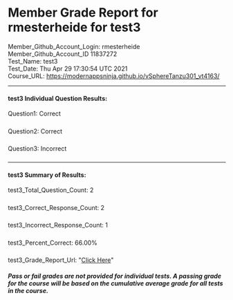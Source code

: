 # Member Grade Report for rmesterheide for test3  
   
Member_Github_Account_Login: rmesterheide  
Member_Github_Account_ID 11837272  
Test_Name: test3  
Test_Date: Thu Apr 29 17:30:54 UTC 2021  
Course_URL: https://modernappsninja.github.io/vSphereTanzu301_vt4163/  
   
---  
#### test3 Individual Question Results:  
Question1: Correct  
#####  
Question2: Correct  
#####  
Question3: Incorrect  
#####  
---  
#### test3 Summary of Results:  
test3_Total_Question_Count: 2  
#####  
test3_Correct_Response_Count: 2  
#####  
test3_Incorrect_Response_Count: 1  
#####  
test3_Percent_Correct: 66.00%  
#####  
test3_Grade_Report_Url: "[Click Here](https://github.com/modernappsninjas/rmesterheide/blob/main/static/userdata/courses/vSphereTanzu301_vt4163/grade_report.pr244.test3.md)"
##### Pass or fail grades are not provided for individual tests. A passing grade for the course will be based on the cumulative average grade for all tests in the course.  
